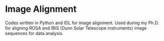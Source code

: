 # Image Alignment

Codes written in Python and IDL for image alignment. Used during my Ph.D. for aligning ROSA and IBIS (Dunn Solar Telescope instruments) image sequences for data analysis.
